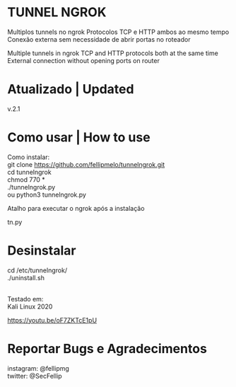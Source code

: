 # TUNNEL NGROK
Multiplos tunnels no ngrok
Protocolos TCP e HTTP ambos ao mesmo tempo
Conexão externa sem necessidade de abrir portas no roteador

Multiple tunnels in ngrok TCP and HTTP protocols both at the same time External connection without opening ports on router

# Atualizado | Updated
v.2.1
# Como usar | How to use
Como instalar: <br/>
git clone https://github.com/fellipmelo/tunnelngrok.git <br/>
cd tunnelngrok <br/>
chmod 770 * <br/>
./tunnelngrok.py <br/>
ou python3 tunnelngrok.py <br/>

Atalho para executar o ngrok após a instalação <br/>

tn.py

# Desinstalar

cd /etc/tunnelngrok/ <br/>
./uninstall.sh <br/> <br/>


Testado em: <br/>
Kali Linux 2020

https://youtu.be/oF7ZKTcE1pU

# Reportar Bugs e Agradecimentos
instagram: @fellipmg <br/>
twitter: @SecFellip
